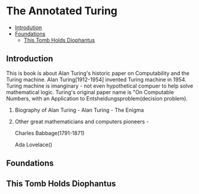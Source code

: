 # The Annotated Turing

- [Introdution](#introduction)
- [Foundations](#foundations)
    - [This Tomb Holds Diophantus](#this-tomb-holds-diophantus)

## Introduction

This is book is about Alan Turing's historic paper on Computability and the Turing machine. Alan Turing[1912-1954] invented Turing machine in 1954. Turing machine is imanginary - not even hypothetical compuer to help solve mathematical logic. Turing's original paper name is "On Computable Numbers, with an Application to Entsheidungsproblem(decision problem). 

1. Biography of Alan Turing - Alan Turing - The Enigma
2. Other great mathematicians and computers pioneers - 

    Charles Babbage(1791-1871)
    
    Ada Lovelace()

## Foundations

## This Tomb Holds Diophantus

